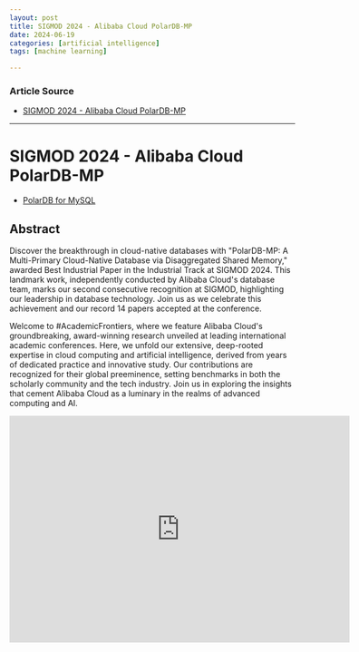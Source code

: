 ```yaml
---
layout: post
title: SIGMOD 2024 - Alibaba Cloud PolarDB-MP
date: 2024-06-19
categories: [artificial intelligence]
tags: [machine learning]

---
```


### Article Source


* [SIGMOD 2024 - Alibaba Cloud PolarDB-MP](https://www.youtube.com/watch?v=eKxdwhuPpQ0)

---


# SIGMOD 2024 - Alibaba Cloud PolarDB-MP

* [PolarDB for MySQL](https://www.alibabacloud.com/en/product/polardb-for-mysql?_p_lc=1)


## Abstract

Discover the breakthrough in cloud-native databases with "PolarDB-MP: A Multi-Primary Cloud-Native Database via Disaggregated Shared Memory," awarded Best Industrial Paper in the Industrial Track at SIGMOD 2024. This landmark work, independently conducted by Alibaba Cloud's database team, marks our second consecutive recognition at SIGMOD, highlighting our leadership in database technology. Join us as we celebrate this achievement and our record 14 papers accepted at the conference.

Welcome to #AcademicFrontiers, where we feature Alibaba Cloud's groundbreaking, award-winning research unveiled at leading international academic conferences. Here, we unfold our extensive, deep-rooted expertise in cloud computing and artificial intelligence, derived from years of dedicated practice and innovative study. Our contributions are recognized for their global preeminence, setting benchmarks in both the scholarly community and the tech industry. Join us in exploring the insights that cement Alibaba Cloud as a luminary in the realms of advanced computing and AI.

<iframe width="600" height="400" src="https://www.youtube.com/embed/eKxdwhuPpQ0?si=q3oxkfZbu0Ulo2bq" title="YouTube video player" frameborder="0" allow="accelerometer; autoplay; clipboard-write; encrypted-media; gyroscope; picture-in-picture; web-share" referrerpolicy="strict-origin-when-cross-origin" allowfullscreen></iframe>